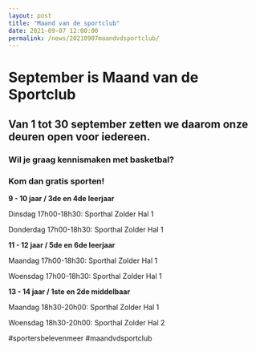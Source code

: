 ```yaml
---
layout: post
title: "Maand van de sportclub"
date: 2021-09-07 12:00:00
permalink: /news/20210907maandvdsportclub/
---
```


# September is Maand van de Sportclub

## Van 1 tot 30 september zetten we daarom onze deuren open voor iedereen.

### Wil je graag kennismaken met basketbal? 

### Kom dan gratis sporten!

**9 - 10 jaar / 3de en 4de leerjaar**

Dinsdag 17h00-18h30: Sporthal Zolder Hal 1 

Donderdag 17h00-18h30: Sporthal Zolder Hal 1 

**11 - 12 jaar / 5de en 6de leerjaar**  

Maandag 17h00-18h30: Sporthal Zolder Hal 1 

Woensdag 17h00-18h30: Sporthal Zolder Hal 1 

**13 - 14 jaar / 1ste en 2de middelbaar**  

Maandag 18h30-20h00: Sporthal Zolder Hal 1 

Woensdag 18h30-20h00: Sporthal Zolder Hal 2 

#sportersbelevenmeer #maandvdsportclub
